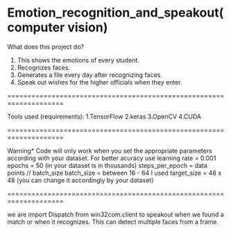 # Emotion_recognition_and_speakout(computer vision)

What does this project do?
1. This shows the emotions of every student.
2. Recognizes faces.
3. Generates a file every day after recognizing faces.
4. Speak out wishes for the higher officials when they enter.

====================================================================

 Tools used (requirements):
 1.TensorFlow
 2.keras
 3.OpenCV
 4.CUDA
 
 ====================================================================
 
Warning*
Code will only work when you set the appropriate parameters according with your dataset.
For better acuracy use learning rate = 0.001
epochs = 50 (in your dataset is in thousands)
steps_per_epoch = data points // batch_size
batch_size = between 16 - 64
I used target_size = 48 x 48 (you can change it accordingly by your dataset)
 
 ====================================================================
 
we are import Dispatch from win32com.client to speakout when we found a match or when it recognizes.
This can detect multiple faces from a frame.

 

